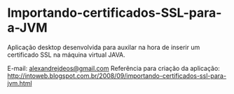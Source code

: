 # Importando-certificados-SSL-para-a-JVM
Aplicação desktop desenvolvida para auxilar na hora de inserir um certificado SSL na máquina virtual JAVA.

E-mail: alexandrejdeos@gmail.com
Referência para criação da aplicação:
http://intoweb.blogspot.com.br/2008/09/importando-certificados-ssl-para-jvm.html
